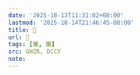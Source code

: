 ```yaml
---
date: '2025-10-13T11:31:02+08:00'
lastmod: '2025-10-14T21:46:45-08:00'
title: 󰧿
url: 󰧿
tags: [簾, 簾]
src: GHZR, DCCV
note:
---
```

